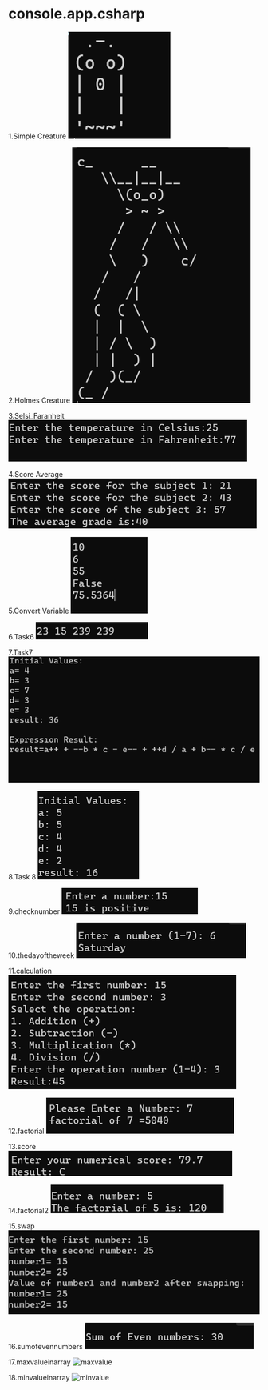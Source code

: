 # console.app.csharp

1.Simple Creature
![Simple Creature](simplecreature.png)

2.Holmes Creature
![Holmes Creature](holmescreature.png)

3.Selsi_Faranheit
![Selsi Faranheit](selsifaranheit.png)

4.Score Average
![Score Average](scoreaverage.png)

5.Convert Variable
![Convert Variable](convertvariable.png)

6.Task6
![Task6](task6.png)

7.Task7
![Task7](task7.png)

8.Task 8
![Task8](task8.png)

9.checknumber
![checknumber](checknumber.png)

10.thedayoftheweek
![thedayoftheweek](thedayoftheweek.png)

11.calculation
![calculation](calculation.png)

12.factorial
![factorial](factorial.png)

13.score
![score](score.png)

14.factorial2
![factorial2](factorial2.png)

15.swap
![swaptask](swaptask.png)

16.sumofevennumbers
![arraytask](arraytask.png)

17.maxvalueinarray
![maxvalue](maxvalue.png)

18.minvalueinarray
![minvalue](minvalue.png)